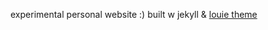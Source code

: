 experimental personal website :) built w jekyll & [louie theme](https://github.com/lilykonings/louie)
